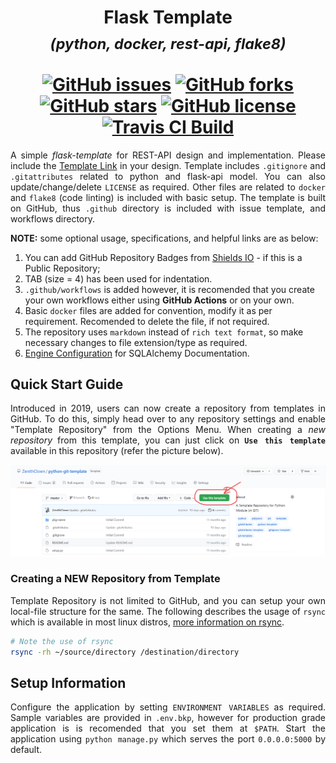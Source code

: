 <h1 align = "center">
	Flask Template <br>
	<sub><b><i>(python, docker, rest-api, flake8)</i></b></sub> <br>
	<a href = "https://www.linkedin.com/in/dpramanik/"><img height="16" width="16" src="https://unpkg.com/simple-icons@v3/icons/linkedin.svg"/></a>
	<a href = "https://github.com/ZenithClown"><img height="16" width="16" src="https://unpkg.com/simple-icons@v3/icons/github.svg"/></a>
	<a href = "https://gitlab.com/ZenithClown/"><img height="16" width="16" src="https://unpkg.com/simple-icons@v3/icons/gitlab.svg"/></a>
	<a href = "https://www.researchgate.net/profile/Debmalya_Pramanik2"><img height="16" width="16" src="https://unpkg.com/simple-icons@v3/icons/researchgate.svg"/></a>
	<a href = "https://www.kaggle.com/dPramanik/"><img height="16" width="16" src="https://unpkg.com/simple-icons@v3/icons/kaggle.svg"/></a>
	<a href = "https://app.pluralsight.com/profile/Debmalya-Pramanik/"><img height="16" width="16" src="https://unpkg.com/simple-icons@v3/icons/pluralsight.svg"/></a>
	<a href = "https://stackoverflow.com/users/6623589/"><img height="16" width="16" src="https://unpkg.com/simple-icons@v3/icons/stackoverflow.svg"/></a>
	<br>
	<a href="https://github.com/ZenithClown/flask-docker-template/issues"><img alt="GitHub issues" src="https://img.shields.io/github/issues/ZenithClown/flask-docker-template?style=plastic"></a>
	<a href="https://github.com/ZenithClown/flask-docker-template/network"><img alt="GitHub forks" src="https://img.shields.io/github/forks/ZenithClown/flask-docker-template?style=plastic"></a>
	<a href="https://github.com/ZenithClown/flask-docker-template/stargazers"><img alt="GitHub stars" src="https://img.shields.io/github/stars/ZenithClown/flask-docker-template?style=plastic"></a>
	<a href="https://github.com/ZenithClown/flask-docker-template/blob/master/LICENSE"><img alt="GitHub license" src="https://img.shields.io/github/license/ZenithClown/flask-docker-template?style=plastic"></a>
	<a href="https://app.travis-ci.com/ZenithClown/flask-docker-template.svg?branch=master"><img alt="Travis CI Build" src="https://app.travis-ci.com/ZenithClown/flask-docker-template.svg?branch=master"></a>
</h1>

<p align = "justify">A simple <i>flask-template</i> for REST-API design and implementation. Please include the <a href = "https://github.com/ZenithClown/flask-docker-template/tree/master">Template Link</a> in your design. Template includes <code>.gitignore</code> and <code>.gitattributes</code> related to python and flask-api model. You can also update/change/delete <code>LICENSE</code> as required. Other files are related to <code>docker</code> and <code>flake8</code> (code linting) is included with basic setup. The template is built on GitHub, thus <code>.github</code> directory is included with issue template, and workflows directory.</p>

**NOTE:** some optional usage, specifications, and helpful links are as below:
  1. You can add GitHub Repository Badges from [Shields IO](https://shields.io/) - if this is a Public Repository;
  2. TAB (size = 4) has been used for indentation.
  3. `.github/workflows` is added however, it is recomended that you create your own workflows either using **GitHub Actions** or on your own.
  4. Basic `docker` files are added for convention, modify it as per requirement. Recomended to delete the file, if not required.
  5. The repository uses `markdown` instead of `rich text format`, so make necessary changes to file extension/type as required.
  6. [Engine Configuration](https://docs.sqlalchemy.org/en/14/core/engines.html) for SQLAlchemy Documentation.

## Quick Start Guide
<p align = "justify">Introduced in 2019, users can now create a repository from templates in GitHub. To do this, simply head over to any repository settings and enable "Template Repository" from the Options Menu. When creating a <i>new repository</i> from this template, you can just click on <b><code>Use this template</code></b> available in this repository (refer the picture below).</p>

<img alt = "use_this_template_demo" src = "./assets/use_this_template_demo.png">

### Creating a NEW Repository from Template
<p align = "justify">Template Repository is not limited to GitHub, and you can setup your own local-file structure for the same. The following describes the usage of <code>rsync</code> which is available in most linux distros, <a href = "https://linux.die.net/man/1/rsync">more information on rsync</a>.</p>

```bash
# Note the use of rsync
rsync -rh ~/source/directory /destination/directory
```

## Setup Information
<p align = "justify">Configure the application by setting <code>ENVIRONMENT VARIABLES</code> as required. Sample variables are provided in <code>.env.bkp</code>, however for production grade application is is recomended that you set them at <code>$PATH</code>. Start the application using <code>python manage.py</code> which serves the port <code>0.0.0.0:5000</code> by default.</p>

